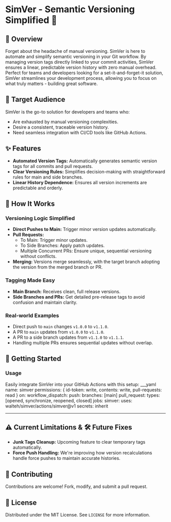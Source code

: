 # SimVer - Semantic Versioning Simplified 🔄

## 🌟 Overview

Forget about the headache of manual versioning. SimVer is here to automate and simplify semantic versioning in your Git workflow. By managing version tags directly linked to your commit activities, SimVer ensures a linear, predictable version history with zero manual overhead. Perfect for teams and developers looking for a set-it-and-forget-it solution, SimVer streamlines your development process, allowing you to focus on what truly matters - building great software.

## 🎯 Target Audience

SimVer is the go-to solution for developers and teams who:
- Are exhausted by manual versioning complexities.
- Desire a consistent, traceable version history.
- Need seamless integration with CI/CD tools like GitHub Actions.

## ✨ Features

- **Automated Version Tags:** Automatically generates semantic version tags for all commits and pull requests.
- **Clear Versioning Rules:** Simplifies decision-making with straightforward rules for main and side branches.
- **Linear History Dependence:** Ensures all version increments are predictable and orderly.

## 📘 How It Works

### Versioning Logic Simplified
- **Direct Pushes to Main:** Trigger minor version updates automatically.
- **Pull Requests:**
  - To Main: Trigger minor updates.
  - To Side Branches: Apply patch updates.
  - Multiple Concurrent PRs: Ensure unique, sequential versioning without conflicts.
- **Merging:** Versions merge seamlessly, with the target branch adopting the version from the merged branch or PR.

### Tagging Made Easy
- **Main Branch:** Receives clean, full release versions.
- **Side Branches and PRs:** Get detailed pre-release tags to avoid confusion and maintain clarity.

### Real-world Examples
- Direct push to `main` changes `v1.0.0` to `v1.1.0`.
- A PR to `main` updates from `v1.0.0` to `v1.1.0`.
- A PR to a side branch updates from `v1.1.0` to `v1.1.1`.
- Handling multiple PRs ensures sequential updates without overlap.

## 🚀 Getting Started

### Usage
Easily integrate SimVer into your GitHub Actions with this setup:
___yaml
name: simver
permissions: { id-token: write, contents: write, pull-requests: read }
on:
    workflow_dispatch:
    push:
        branches: [main]
    pull_request:
        types: [opened, synchronize, reopened, closed]
jobs:
    simver:
        uses: walteh/simver/actions/simver@v1
        secrets: inherit
___

## ⚠️ Current Limitations & 🛠 Future Fixes
- **Junk Tags Cleanup:** Upcoming feature to clear temporary tags automatically.
- **Force Push Handling:** We're improving how version recalculations handle force pushes to maintain accurate histories.

## 🤝 Contributing
Contributions are welcome! Fork, modify, and submit a pull request.

## 📜 License
Distributed under the MIT License. See `LICENSE` for more information.
